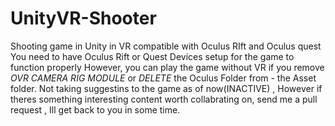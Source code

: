 # UnityVR-Shooter
Shooting game in Unity in VR compatible with Oculus RIft and Oculus quest
You need to have Oculus Rift or Quest Devices setup for the game to function properly
However, you can play the game without VR if you remove *OVR CAMERA RIG MODULE* or *DELETE* the Oculus Folder from -
the Asset folder.
Not taking suggestins to the game as of now(INACTIVE) , However if theres something interesting content worth collabrating on, 
send me a pull request , Ill get back to you in some time.
